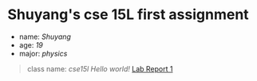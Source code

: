 # Shuyang's cse 15L first assignment
- name: *Shuyang*
- age: *19*
- major: *physics*
> class name: *cse15l*
*Hello world!*
[Lab Report 1](https://github.com/Shuyang19/cse15l-lab-reports/blob/main/lab-report-1-week-0.md)
